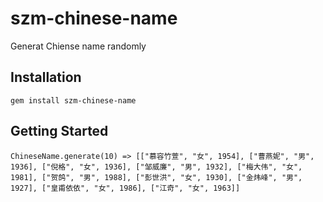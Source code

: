 szm-chinese-name
================

Generat Chiense name randomly



Installation
-----------------

    gem install szm-chinese-name


Getting Started
-----------------
    ChineseName.generate(10) => [["慕容竹萱", "女", 1954], ["曹燕妮", "男", 1936], ["倪格", "女", 1936], ["邹威廉", "男", 1932], ["梅大伟", "女", 1981], ["贺鸽", "男", 1988], ["彭世洪", "女", 1930], ["金炜峰", "男", 1927], ["皇甫依依", "女", 1986], ["江奇", "女", 1963]]
